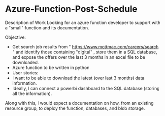 # Azure-Function-Post-Schedule


Description of Work
Looking for an azure function developer to support with a "small" function and its documentation.

Objective:
- Get search job results from " https://www.mottmac.com/careers/search " and identify those containing "digital" , store them in a SQL database, and expose the offers over the last 3 months in an excel file to be downloaded.
- Azure function to be written in python
- User stories:
- I want to be able to download the latest (over last 3 months) data information.
- Ideally, I can connect a powerbi dashboard to the SQL database (storing all the information).

Along with this, I would expect a documentation on how, from an existing resource group, to deploy the function, databases, and blob storage.

